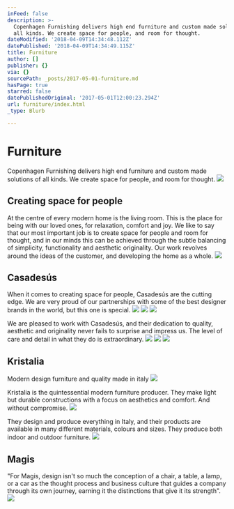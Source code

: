 ```yaml
---
inFeed: false
description: >-
  Copenhagen Furnishing delivers high end furniture and custom made solutions of
  all kinds. We create space for people, and room for thought.
dateModified: '2018-04-09T14:34:48.112Z'
datePublished: '2018-04-09T14:34:49.115Z'
title: Furniture
author: []
publisher: {}
via: {}
sourcePath: _posts/2017-05-01-furniture.md
hasPage: true
starred: false
datePublishedOriginal: '2017-05-01T12:00:23.294Z'
url: furniture/index.html
_type: Blurb

---
```

# Furniture

Copenhagen Furnishing delivers high end furniture and custom made solutions of all kinds. We create space for people, and room for thought.
![](https://the-grid-user-content.s3-us-west-2.amazonaws.com/e9260245-7f59-4d3a-ba6e-d17162e99058.jpg)

## Creating space for people

At the centre of every modern home is the living room. This is the place for being with our loved ones, for relaxation, comfort and joy. We like to say that our most important job is to create space for people and room for thought, and in our minds this can be achieved through the subtle balancing of simplicity, functionality and aesthetic originality. Our work revolves around the ideas of the customer, and developing the home as a whole.
![](https://the-grid-user-content.s3-us-west-2.amazonaws.com/cb355627-6b0a-4478-aea3-f7cdcef2318b.jpg)

## Casadesús

When it comes to creating space for people, Casadesús are the cutting edge. We are very proud of our partnerships with some of the best designer brands in the world, but this one is special.
![](https://the-grid-user-content.s3-us-west-2.amazonaws.com/6b78684e-f918-4d00-9260-062516d9b8be.jpg)
![](https://the-grid-user-content.s3-us-west-2.amazonaws.com/304717a2-a093-4286-b62c-f48d17d9fe61.jpg)
![](https://the-grid-user-content.s3-us-west-2.amazonaws.com/b8fde87a-70ab-4943-adae-b917eb0d8c3e.jpg)

We are pleased to work with Casadesús, and their dedication to quality, aesthetic and originality never fails to surprise and impress us. The level of care and detail in what they do is extraordinary.
![](https://the-grid-user-content.s3-us-west-2.amazonaws.com/3bd07fbc-2beb-4ea5-bb9f-b1a5a3482a55.jpg)
![](https://the-grid-user-content.s3-us-west-2.amazonaws.com/7d67287f-ddbc-47d9-a8bc-c11bbcd41c6c.jpg)
![](https://the-grid-user-content.s3-us-west-2.amazonaws.com/7c23a105-f019-48e0-b393-9454a9a8b1c6.jpg)

## Kristalia

Modern design furniture and quality made ​​in italy
![](https://the-grid-user-content.s3-us-west-2.amazonaws.com/660fd45d-eb8f-4135-9ebc-c26370b7f0c9.jpg)

Kristalia is the quintessential modern furniture producer. They make light but durable constructions with a focus on aesthetics and comfort. And without compromise.
![](https://the-grid-user-content.s3-us-west-2.amazonaws.com/a5f95e65-6859-4e84-8376-9c75dd4bb35c.jpg)

They design and produce everything in Italy, and their products are available in many different materials, colours and sizes. They produce both indoor and outdoor furniture.
![](https://the-grid-user-content.s3-us-west-2.amazonaws.com/56553f98-cdba-49e7-8645-59a0a06d3e74.jpg)

## Magis

"For Magis, design isn't so much the conception of a chair, a table, a lamp, or a car as the thought process and business culture that guides a company through its own journey, earning it the distinctions that give it its strength".
![](https://the-grid-user-content.s3-us-west-2.amazonaws.com/c29a847e-f736-4857-bbb4-8390a3b2ffa8.jpg)